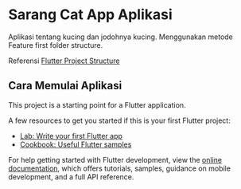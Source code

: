 # Sarang Cat App Aplikasi

Aplikasi tentang kucing dan jodohnya kucing. Menggunakan metode Feature first folder structure.

Referensi
[Flutter Project Structure](https://codewithandrea.com/articles/flutter-project-structure/)

## Cara Memulai Aplikasi

This project is a starting point for a Flutter application.

A few resources to get you started if this is your first Flutter project:

- [Lab: Write your first Flutter app](https://docs.flutter.dev/get-started/codelab)
- [Cookbook: Useful Flutter samples](https://docs.flutter.dev/cookbook)

For help getting started with Flutter development, view the
[online documentation](https://docs.flutter.dev/), which offers tutorials,
samples, guidance on mobile development, and a full API reference.
